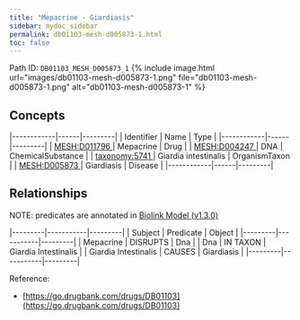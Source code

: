 ```yaml
---
title: "Mepacrine - Giardiasis"
sidebar: mydoc_sidebar
permalink: db01103-mesh-d005873-1.html
toc: false 
---
```



Path ID: `DB01103_MESH_D005873_1`
{% include image.html url="images/db01103-mesh-d005873-1.png" file="db01103-mesh-d005873-1.png" alt="db01103-mesh-d005873-1" %}

## Concepts

|------------|------|---------|
| Identifier | Name | Type    |
|------------|------|---------|
| <a href="https://identifiers.org/MESH:D011796">MESH:D011796 </a> | Mepacrine | Drug |
| <a href="https://identifiers.org/MESH:D004247">MESH:D004247 </a> | DNA | ChemicalSubstance |
| <a href="https://identifiers.org/taxonomy:5741">taxonomy:5741 </a> | Giardia intestinalis | OrganismTaxon |
| <a href="https://identifiers.org/MESH:D005873">MESH:D005873 </a> | Giardiasis | Disease |
|------------|------|---------|

## Relationships


NOTE: predicates are annotated in <a href="https://github.com/biolink/biolink-model/releases/tag/v1.3.0">Biolink Model (v1.3.0)</a>

|---------|-----------|---------|
| Subject | Predicate | Object  |
|---------|-----------|---------|
| Mepacrine | DISRUPTS | Dna |
| Dna | IN TAXON | Giardia Intestinalis |
| Giardia Intestinalis | CAUSES | Giardiasis |
|---------|-----------|---------|

Reference: 
  - [https://go.drugbank.com/drugs/DB01103](https://go.drugbank.com/drugs/DB01103)
